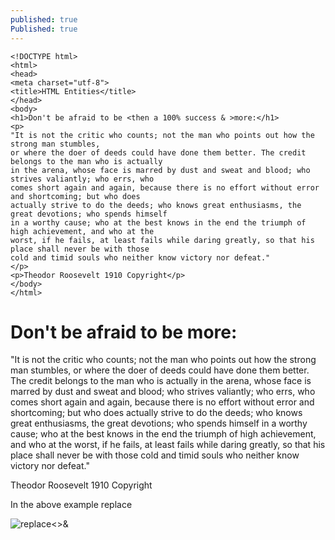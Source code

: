 ```yaml
---
published: true
Published: true
---
```

	<!DOCTYPE html>
	<html>
	<head>
  	<meta charset="utf-8">
  	<title>HTML Entities</title>
	</head>
	<body>
	<h1>Don't be afraid to be <then a 100% success & >more:</h1>
	<p>
  	"It is not the critic who counts; not the man who points out how the strong man stumbles,
  	or where the doer of deeds could have done them better. The credit belongs to the man who is actually 
  	in the arena, whose face is marred by dust and sweat and blood; who strives valiantly; who errs, who 
  	comes short again and again, because there is no effort without error and shortcoming; but who does 
  	actually strive to do the deeds; who knows great enthusiasms, the great devotions; who spends himself
  	in a worthy cause; who at the best knows in the end the triumph of high achievement, and who at the 
  	worst, if he fails, at least fails while daring greatly, so that his place shall never be with those
  	cold and timid souls who neither know victory nor defeat."
	</p>
	<p>Theodor Roosevelt 1910 Copyright</p>
	</body>
	</html>
    
  <!DOCTYPE html>
<html>
<head>
  <meta charset="utf-8">
  <title>HTML Entities</title>
</head>
<body>
<h1>Don't be afraid to be <then a 100% success & >more:</h1>
<p>
  "It is not the critic who counts; not the man who points out how the strong man stumbles,
  or where the doer of deeds could have done them better. The credit belongs to the man who is actually 
  in the arena, whose face is marred by dust and sweat and blood; who strives valiantly; who errs, who 
  comes short again and again, because there is no effort without error and shortcoming; but who does 
  actually strive to do the deeds; who knows great enthusiasms, the great devotions; who spends himself
  in a worthy cause; who at the best knows in the end the triumph of high achievement, and who at the 
  worst, if he fails, at least fails while daring greatly, so that his place shall never be with those
  cold and timid souls who neither know victory nor defeat."
</p>
<p>Theodor Roosevelt 1910 Copyright</p>
</body>
</html>
  
  
 In the above example replace

   
![replace<>&]({{site.baseurl}}/assets/images/html2_less_more_ampersand.PNG)
